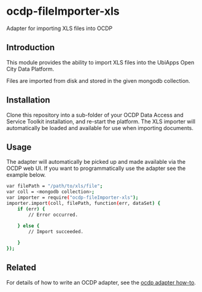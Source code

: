 ocdp-fileImporter-xls
=====================

Adapter for importing XLS files into OCDP

Introduction
---

This module provides the ability to import XLS files into the UbiApps Open City Data Platform.

Files are imported from disk and stored in the given mongodb collection.

Installation
---

Clone this repository into a sub-folder of your OCDP Data Access and Service Toolkit installation, and re-start the platform. The XLS importer will automatically be loaded and available for use when importing documents.


Usage
---

The adapter will automatically be picked up and made available via the OCDP web UI. If you want to programmatically use the adapter see the example below.

```sh
var filePath = "/path/to/xls/file";
var coll = <mongodb collection>;
var importer = require("ocdp-fileImporter-xls");
importer.import(coll, filePath, function(err, dataSet) {
    if (err) {
        // Error occurred.

    } else {
        // Import succeeded.
        
    }
});

```

Related
---

For details of how to write an OCDP adapter, see the [ocdp adapter how-to].

[ocdp adapter how-to]:http://github.com/ubiapps/ocdp-adapters
